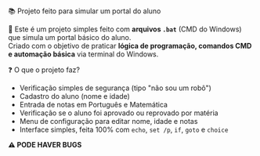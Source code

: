 📚 Projeto feito para simular um portal do aluno 

🧠 Este é um projeto simples feito com **arquivos `.bat`** (CMD do Windows) que simula um portal básico do aluno.  
Criado com o objetivo de praticar **lógica de programação, comandos CMD e automação básica** via terminal do Windows.

❓ O que o projeto faz? 
- Verificação simples de segurança (tipo "não sou um robô")
- Cadastro do aluno (nome e idade)
- Entrada de notas em Português e Matemática
- Verificação se o aluno foi aprovado ou reprovado por matéria
- Menu de configuração para editar nome, idade e notas
- Interface simples, feita 100% com `echo`, `set /p`, `if`, `goto` e `choice`

**⚠️ PODE HAVER BUGS**

  

